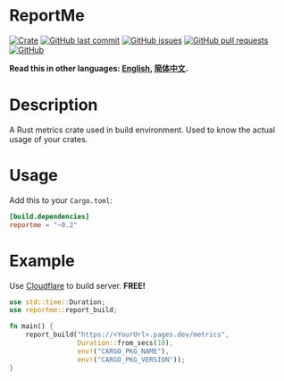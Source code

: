 # ReportMe

[![Crate](https://img.shields.io/crates/v/reportme.svg)](https://crates.io/crates/reportme)
[![GitHub last commit](https://img.shields.io/github/last-commit/xuxiaocheng0201/reportme)](https://github.com/xuxiaocheng0201/reportme/commits/master)
[![GitHub issues](https://img.shields.io/github/issues-raw/xuxiaocheng0201/reportme)](https://github.com/xuxiaocheng0201/reportme/issues)
[![GitHub pull requests](https://img.shields.io/github/issues-pr/xuxiaocheng0201/reportme)](https://github.com/xuxiaocheng0201/reportme/pulls)
[![GitHub](https://img.shields.io/github/license/xuxiaocheng0201/reportme)](https://github.com/xuxiaocheng0201/reportme/blob/master/LICENSE)

**Read this in other languages: [English](README.md), [简体中文](README_zh.md).**

# Description

A Rust metrics crate used in build environment. Used to know the actual usage of your crates.


# Usage

Add this to your `Cargo.toml`:

```toml
[build.dependencies]
reportme = "~0.2"
```

# Example

Use [Cloudflare](Cloudflare_zh.md) to build server. **FREE!**

```rust
use std::time::Duration;
use reportme::report_build;

fn main() {
    report_build("https://<YourUrl>.pages.dev/metrics",
                 Duration::from_secs(10),
                 env!("CARGO_PKG_NAME"),
                 env!("CARGO_PKG_VERSION"));
}
```
